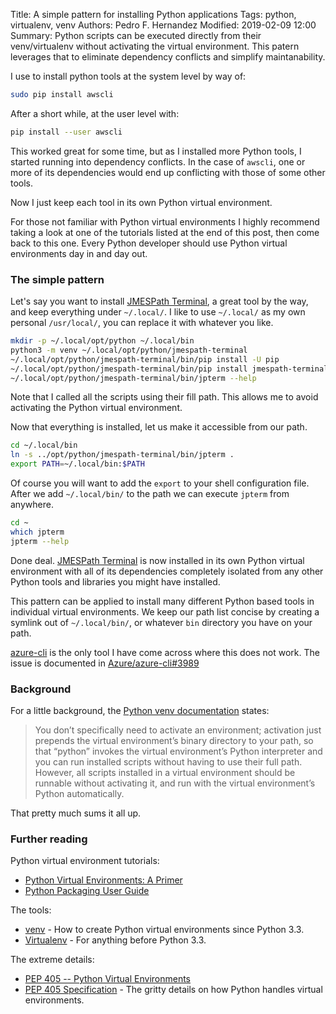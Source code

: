 Title: A simple pattern for installing Python applications
Tags: python, virtualenv, venv
Authors: Pedro F. Hernandez
Modified: 2019-02-09 12:00
Summary: Python scripts can be executed directly from their venv/virtualenv
         without activating the virtual environment. This patern leverages that
         to eliminate dependency conflicts and simplify maintanability.

I use to install python tools at the system level by way of:

```bash
sudo pip install awscli
```

After a short while, at the user level with:

```bash
pip install --user awscli
```

This worked great for some time, but as I installed more Python tools, I
started running into dependency conflicts. In the case of `awscli`, one or more
of its dependencies would end up conflicting with those of some other tools.

Now I just keep each tool in its own Python virtual environment.

For those not familiar with Python virtual environments I highly recommend
taking a look at one of the tutorials listed at the end of this post, then come
back to this one. Every Python developer should use Python virtual environments
day in and day out.

### The simple pattern

Let's say you want to install [JMESPath Terminal][JMESPATH_TERM], a great tool
by the way, and keep everything under `~/.local/`. I like to use `~/.local/`
as my own personal `/usr/local/`, you can replace it with whatever you like.

```bash
mkdir -p ~/.local/opt/python ~/.local/bin
python3 -m venv ~/.local/opt/python/jmespath-terminal
~/.local/opt/python/jmespath-terminal/bin/pip install -U pip
~/.local/opt/python/jmespath-terminal/bin/pip install jmespath-terminal
~/.local/opt/python/jmespath-terminal/bin/jpterm --help
```

Note that I called all the scripts using their fill path. This allows me to
avoid activating the Python virtual environment.

Now that everything is installed, let us make it accessible from our path.

```bash
cd ~/.local/bin
ln -s ../opt/python/jmespath-terminal/bin/jpterm .
export PATH=~/.local/bin:$PATH
```

Of course you will want to add the `export` to your shell configuration file.
After we add `~/.local/bin/` to the path we can execute `jpterm` from anywhere.

```bash
cd ~
which jpterm
jpterm --help
```

Done deal.  [JMESPath Terminal][JMESPATH_TERM] is now installed in its own
Python virtual environment with all of its dependencies completely isolated
from any other Python tools and libraries you might have installed.

This pattern can be applied to install many different Python based tools in
individual virtual environments.  We keep our path list concise by creating a
symlink out of `~/.local/bin/`, or whatever `bin` directory you have on your
path.

[azure-cli][AZ_CLI] is the only tool I have come across where this does not
work.  The issue is documented in [Azure/azure-cli#3989][AZ_BUG]


### Background

For a little background, the [Python venv documentation][VENV_QUOTE] states:

> You don’t specifically need to activate an environment; activation just
> prepends the virtual environment’s binary directory to your path, so that
> “python” invokes the virtual environment’s Python interpreter and you can run
> installed scripts without having to use their full path. However, all scripts
> installed in a virtual environment should be runnable without activating it,
> and run with the virtual environment’s Python automatically.

That pretty much sums it all up.


### Further reading

Python virtual environment tutorials:

- [Python Virtual Environments: A Primer][PRIMER]
- [Python Packaging User Guide][PPUG]

The tools:

- [venv][VENV] - How to create Python virtual environments since Python 3.3.
- [Virtualenv][VIRTUALENV] - For anything before Python 3.3.

The extreme details:

- [PEP 405 -- Python Virtual Environments][PEP405]
- [PEP 405 Specification][PEP405_SPEC] - The gritty details on how Python
  handles virtual environments.



[PRIMER]: https://realpython.com/python-virtual-environments-a-primer/
[PPUG]: https://packaging.python.org/guides/installing-using-pip-and-virtualenv/
[JMESPATH_TERM]: https://github.com/jmespath/jmespath.terminal
[PEP405]: https://www.python.org/dev/peps/pep-0405/
[PEP405_SPEC]: https://www.python.org/dev/peps/pep-0405/#specification
[VIRTUALENV]: https://virtualenv.pypa.io/en/latest/
[VENV]: https://docs.python.org/3/library/venv.html
[VENV_QUOTE]: https://docs.python.org/3/library/venv.html#creating-virtual-environments
[AZ_CLI]: https://pypi.org/project/azure-cli/
[AZ_BUG]: https://github.com/Azure/azure-cli/issues/3989
